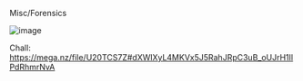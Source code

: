 Misc/Forensics

![image](https://github.com/NVex0/uWU/assets/113530029/0e24a4d6-5fc7-487e-aa80-6cb76661acad)

Chall: https://mega.nz/file/U20TCS7Z#dXWlXyL4MKVx5J5RahJRpC3uB_oUJrH1IlPdRhmrNvA
